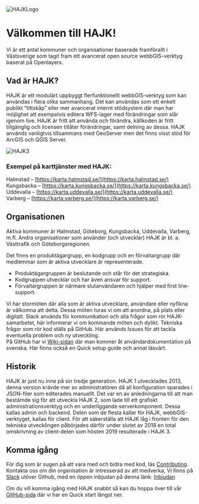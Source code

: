 ![HAJKLogo](https://github.com/hajkmap/Hajk/blob/master/design/logo_small.png)
# Välkommen till HAJK!

Vi är ett antal kommuner och organisationer baserade framförallt i Västsverige som tagit fram ett avancerat open source webbGIS-verktyg baserat på Openlayers. 

## Vad är HAJK? 
HAJK är ett modulärt uppbyggt flerfunktionellt webbGIS-verktyg som kan användas i flera olika sammanhang. Det kan användas som ett enkelt publikt ”tittskåp” eller mer avancerat internt stödsystem där man har möjlighet att exempelvis editera WFS-lager med förändringar som slår igenom live. 
HAJK är fritt att använda och förändra, källkoden är fritt tillgänglig och licensen tillåter förändringar, samt delning av dessa. HAJK används vanligtvis tillsammans med GeoServer men det finns visst stöd för ArcGIS och QGIS Server. 

![HAJK3](https://user-images.githubusercontent.com/110222/96265856-42960000-0fc6-11eb-805e-9e41ec5d77f9.png)

### Exempel på karttjänster med HAJK: 
Halmstad – [https://karta.halmstad.se/](https://karta.halmstad.se/)
Kungsbacka – [https://karta.kungsbacka.se/](https://karta.kungsbacka.se/)
Uddevalla – [https://karta.uddevalla.se/](https://karta.uddevalla.se/)
Varberg – [https://karta.varberg.se/](https://karta.varberg.se/)

## Organisationen
Aktiva kommuner är Halmstad, Göteborg, Kungsbacka, Uddevalla, Varberg, m.fl. Andra organisationer som använder (och utvecklar) HAJK är bl. a. Västtrafik och Göteborgsregionen. 

Det finns en produktägargrupp, en kodgrupp och en förvaltargrupp där medlemmar som är aktiva utvecklare är representerade. 
* Produktägargruppen är beslutande och står för det strategiska.
* Kodgruppen utvecklar och har även ansvar för support.
* Förvaltargruppen är närmare slutanvändaren och hjälper med first line-support. 

Vi har stormöten där alla som är aktiva utvecklare, användare eller nyfikna är välkomna att delta. Dessa möten turas vi om att anordna, på plats eller digitalt. Slack används för kommunikation och alla frågor som rör HAJK-samarbetet, här informerar vi om kommande möten och dylikt. Tekniska frågor som rör kod ställs på GitHub. Här används Issues för att tackla eventuella problem och ny utveckling.  
På GitHub har vi [Wiki-sidan](https://github.com/hajkmap/Hajk/wiki) där man kommer åt användardokumentation på svenska. Här finns också en Quick setup guide och annat läsvärt. 

## Historik
HAJK är just nu inne på sin tredje generation. HAJK 1 utvecklades 2013, denna version krävde mer av administratören då all konfiguration sparades i JSON-filer som editerades manuellt. 
Det var en av anledningarna till att man bestämde sig för att utveckla HAJK 2, som lade till ett grafiskt administrationsverktyg och en underliggande serverkomponent. Dessa kallas admin och backend. Delen som de flesta kallar för HAJK, webbGIS-verktyget, kallas för client. 
För att säkerställa att HAJK låg i fronten för den tekniska utvecklingen påbörjades därför under slutet av 2018 en total omskrivning av client-delen som hösten 2019 resulterade i HAJK 3. 

## Komma igång
För dig som är sugen på att vara med och bidra med kod, läs [Contributing](https://github.com/hajkmap/Hajk/blob/master/CONTRIBUTING.md). 
Kontakta oss om din organisation är intresserad av att medverka,
Vi finns på [Slack](https://hajk.slack.com/) utöver Github, med en öppen inbjudan på denna länk: 
[Inbjudan](https://Inbjudan.slack.com)

Om du vill komma igång med HAJK snabbt så kan du hoppa över till vår [GitHub-sida](https://github.com/hajkmap/Hajk/) där vi har en Quick start längst ner. 
